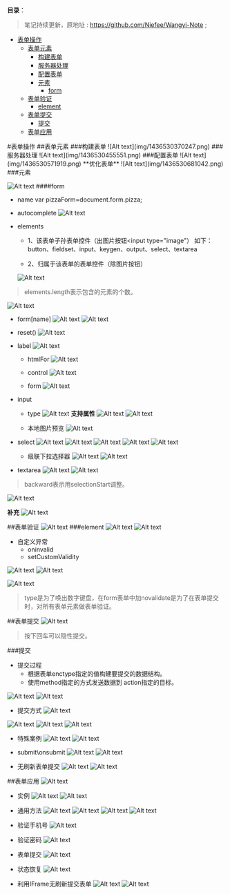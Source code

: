 **目录**：

>笔记持续更新，原地址 : https://github.com/Niefee/Wangyi-Note ;

<ul>
<li><a href="#表单操作">表单操作</a><ul>
<li><a href="#表单元素">表单元素</a><ul>
<li><a href="#构建表单">构建表单</a></li>
<li><a href="#服务器处理">服务器处理</a></li>
<li><a href="#配置表单">配置表单</a></li>
<li><a href="#元素">元素</a><ul>
<li><a href="#form">form</a></li>
</ul>
</li>
</ul>
</li>
<li><a href="#表单验证">表单验证</a><ul>
<li><a href="#element">element</a></li>
</ul>
</li>
<li><a href="#表单提交">表单提交</a><ul>
<li><a href="#提交">提交</a></li>
</ul>
</li>
<li><a href="#表单应用">表单应用</a></li>
</ul>
</li>
</ul>
#表单操作
##表单元素
###构建表单
![Alt text](img/1436530370247.png)
###服务器处理
![Alt text](img/1436530455551.png)
###配置表单
![Alt text](img/1436530571919.png)
**优化表单**
![Alt text](img/1436530681042.png)
###元素

![Alt text](img/1436530763917.png)
####form
 - name
		var pizzaForm=document.form.pizza;

 - autocomplete
		![Alt text](img/1436530982989.png)

 - elements
	 - 1、该表单子孙表单控件（出图片按钮<input type="image"）
	如下：button、fieldset、input、keygen、output、select、textarea
	 
	 - 2、归属于该表单的表单控件（除图片按钮）
	
	![Alt text](img/1436531463137.png)

>elements.length表示包含的元素的个数。

![Alt text](img/1436531615978.png)
	
 - form[name]
![Alt text](img/1436531707589.png)
![Alt text](img/1436531840890.png)

 - reset()
![Alt text](img/1436532013112.png)

 - label
 ![Alt text](img/1436532091347.png)

	 - htmlFor
	![Alt text](img/1436532221633.png)

	 - control
	![Alt text](img/1436532458731.png)

	 - form
	![Alt text](img/1436532621450.png)


 - input
	 - type
	![Alt text](img/1436532701488.png)
**支持属性**
![Alt text](img/1436532758391.png)
![Alt text](img/1436532779030.png)

	 - 本地图片预览
![Alt text](img/1436532979465.png)

 - select
![Alt text](img/1436533187878.png)
![Alt text](img/1436533526206.png)
![Alt text](img/1436533614797.png)
![Alt text](img/1436533705266.png)
![Alt text](img/1436533751794.png)

	 - 级联下拉选择器
![Alt text](img/1436533899155.png)
![Alt text](img/1436533910955.png)



 - textarea
![Alt text](img/1436534131013.png)
![Alt text](img/1436534271238.png)
>backward表示用selectionStart调整。

![Alt text](img/1436534455373.png)

**补充**
![Alt text](img/1436534487531.png)


##表单验证
![Alt text](img/1436598464852.png)
###element
![Alt text](img/1436598493172.png)
![Alt text](img/1436598614339.png)

 - 自定义异常
	 - oninvalid
	 - setCustomValidity

![Alt text](img/1436607029291.png)
![Alt text](img/1436598904038.png)

![Alt text](img/1436606888492.png)
>type是为了唤出数字键盘，在form表单中加novalidate是为了在表单提交时，对所有表单元素做表单验证。

##表单提交
![Alt text](img/1436607689480.png)
>按下回车可以隐性提交。

###提交

 - 提交过程
	 - 根据表单enctype指定的值构建要提交的数据结构。
	 - 使用method指定的方式发送数据到 action指定的目标。

![Alt text](img/1436607882040.png)
![Alt text](img/1436607919868.png)

 - 提交方式
![Alt text](img/1436608021350.png)

![Alt text](img/1436608066352.png)
![Alt text](img/1436608090710.png)
![Alt text](img/1436608129455.png)

 - 特殊案例
![Alt text](img/1436608219803.png)
![Alt text](img/1436608349296.png)

 - submit\onsubmit
![Alt text](img/1436608432528.png)
![Alt text](img/1436608457069.png)

 - 无刷新表单提交
![Alt text](img/1436608528905.png)
![Alt text](img/1436608568383.png)

##表单应用
![Alt text](img/1436609021022.png)

 - 实例
![Alt text](img/1436609120978.png)
![Alt text](img/1436609173476.png)

 - 通用方法
![Alt text](img/1436609209429.png)
![Alt text](img/1436609239225.png)
![Alt text](img/1436609262303.png)
![Alt text](img/1436609271888.png)

 - 验证手机号
![Alt text](img/1436609387322.png)

 - 验证密码
![Alt text](img/1436609476398.png)

 - 表单提交
![Alt text](img/1436609549441.png)

 - 状态恢复
![Alt text](img/1436609570836.png)

 - 利用IFrame无刷新提交表单
![Alt text](img/1436609712089.png)
![Alt text](img/1436609728134.png)

